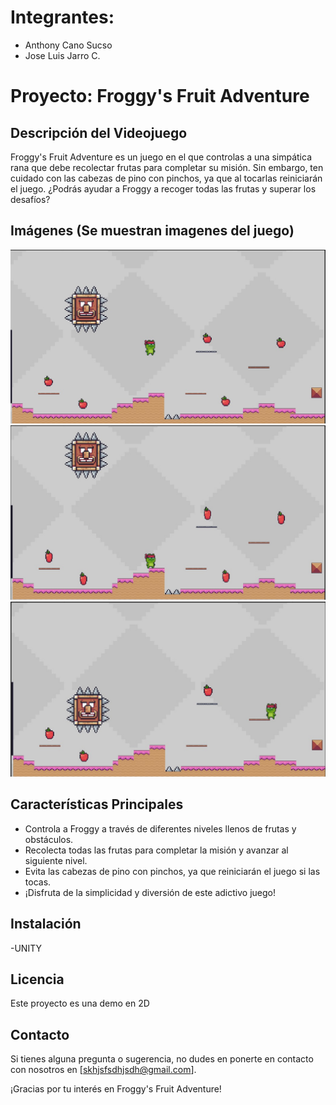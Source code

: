 # Integrantes:
- Anthony Cano Sucso    
- Jose Luis Jarro C.

# Proyecto: Froggy's Fruit Adventure

## Descripción del Videojuego
Froggy's Fruit Adventure es un juego en el que controlas a una simpática rana que debe recolectar frutas para completar su misión. Sin embargo, ten cuidado con las cabezas de pino con pinchos, ya que al tocarlas reiniciarán el juego. ¿Podrás ayudar a Froggy a recoger todas las frutas y superar los desafíos?

## Imágenes (Se muestran imagenes del juego)

![captura1](img/img1.jpeg)
![captura2](img/img2.jpeg)
![captura3](img/img3.jpeg)



## Características Principales
- Controla a Froggy a través de diferentes niveles llenos de frutas y obstáculos.
- Recolecta todas las frutas para completar la misión y avanzar al siguiente nivel.
- Evita las cabezas de pino con pinchos, ya que reiniciarán el juego si las tocas.
- ¡Disfruta de la simplicidad y diversión de este adictivo juego!

## Instalación
 -UNITY
## Licencia
 Este proyecto es una demo en 2D

## Contacto
Si tienes alguna pregunta o sugerencia, no dudes en ponerte en contacto con nosotros en [skhjsfsdhjsdh@gmail.com].

¡Gracias por tu interés en Froggy's Fruit Adventure!

